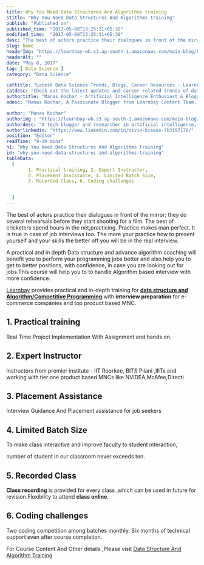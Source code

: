 ```yaml
---
title: Why You Need Data Structures And Algorithms training
stitle: "Why You Need Data Structures And Algorithms training"
publish: "Published on" 
published_time: "2017-05-08T13:25:31+05:30"
modified_time:  "2017-05-08T13:25:31+05:30"
desc: "The best of actors practice their dialogues in front of the mirror; they do several rehearsals before they start shooting for a film. The best of cricketers spend hours in the net, practicing..."
slug: home
headerImg: "https://learnbay-wb.s3.ap-south-1.amazonaws.com/main-blog/blog/datastructure.png"
headerAlt: ""
date: "May 8, 2017"
tag: [ Data Science ]
category: "Data Science"

cattitle: "Latest Data Science Trends, Blogs, Career Resources - Learnbay Blogs"
catdesc: "Check out the latest updates and career related trends of data science and business analytics here inside the Learnbay's data science blogs."
authortitle: "Manas Kochar - Artificial Intelligence Enthusiast & Blogger | Learnbay"
adesc: "Manas Kochar, A Passionate Blogger from Learnbay Content Team. Explore her Artificial Intelligence and Machine Learning Blogs."

author: "Manas Kochar" 
authorimg : "https://learnbay-wb.s3.ap-south-1.amazonaws.com/main-blog/blog/nivin.webp"
authordesc: "A tech blogger and researcher in artificial intelligence, data science, and full-stack development. He holds expertise in machine learning models, artificial intelligence, and scripting languages like Python and Java"
authorlinkedin: "https://www.linkedin.com/in/nivin-biswas-7b3197178/"
position: "Editor"
readTime: "9-10 mins"
h1: "Why You Need Data Structures And Algorithms training"
id: "why-you-need-data-structures-and-algorithms-training"
tableData:
  [
        1. Practical training, 2. Expert Instructor,
        2. Placement Assistance, 4. Limited Batch Size,
        3. Recorded Class, 6. Coding challenges 


  ]
---
```



The best of actors practice their dialogues in front of the mirror; they do several rehearsals before they start shooting for a film. The best of cricketers spend hours in the net,practicing. Practice makes man perfect. It is true in case of job interviews too. The more your practice how to present yourself and your skills the better off you will be in the real interview.

A practical and in depth Data structure and advance algorithm coaching will benefit you to perform your programming jobs better and also help you to get to better positions, with confidence, in case you are looking out for jobs.This course will help you to to handle Algorithm based interview with more confidence. 

 <a href="https://www.learnbay.co/data-science-course-training-in-bangalore" target="_blank">Learnbay</a> provides practical and in-depth training for <a href="https://learnbay.wordpress.com/2016/09/20/why-choose-online-courses-for-learning-data-structures-and-algorithms/" target="_blank" rel="nofollow">**data structure and Algorithm/Competitive Programming**</a> with **interview preparation** for e-commerce companies and top product based MNC.

## 1. Practical training

Real Time Project Implementation With Assignment and hands on.

## 2. Expert Instructor   

Instructors from premier institute - IIT Roorkee, BITS Pilani ,IIITs and working with tier one product based MNCs like NVIDEA,McAfee,Directi .

## 3. Placement Assistance   

Interview Guidance And Placement assistance for job seekers

## 4. Limited Batch Size

To make class interactive and improve faculty ­to ­student interaction,

number of student in our classroom never exceeds ten.

## 5. Recorded Class

  **Class recording**  is provided for every class ,which can be used in future for revision.Flexibility to attend **class online**.

## 6. Coding challenges   

Two coding competition among batches monthly. Six months of technical support even after course completion.

For Course Content And Other details ,Please visit <a href="https://www.learnbay.co/data-science-course-training-in-bangalore" target="_blank">Data Structure And Algorithm Training</a>